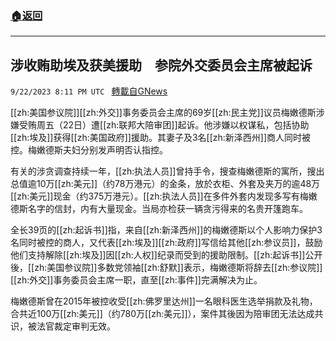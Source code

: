 ###  [:house:返回](README.md)
---


## 涉收贿助埃及获美援助　参院外交委员会主席被起诉
`9/22/2023 8:11 PM UTC ` [轉載自GNews](https://gnews.org/articles/1728097)

[[zh:美国参议院]][[zh:外交]]事务委员会主席的69岁[[zh:民主党]]议员梅嫩德斯涉嫌受贿周五（22日）遭[[zh:联邦大陪审团]]起诉。他涉嫌以权谋私，包括协助[[zh:埃及]]获得[[zh:美国政府]]援助。其妻子及3名[[zh:新泽西州]]商人同时被控。梅嫩德斯夫妇分别发声明否认指控。

有关的涉贪调查持续一年，[[zh:执法人员]]曾持手令，搜查梅嫩德斯的寓所，搜出总值逾10万[[zh:美元]]（约78万港元）的金条，放於衣柜、外套及夹万的逾48万[[zh:美元]]现金（约375万港元）。[[zh:执法人员]]在多件外套内发现多写有梅嫩德斯名字的信封，内有大量现金。当局亦检获一辆贪污得来的名贵开篷跑车。

全长39页的[[zh:起诉书]]指，来自[[zh:新泽西州]]的梅嫩德斯以个人影响力保护3名同时被控的商人，又代表[[zh:埃及]][[zh:政府]]写信给其他[[zh:参议员]]，鼓励他们支持解除[[zh:埃及]]因[[zh:人权]]纪录而受到的援助限制。[[zh:起诉书]]公开後，[[zh:美国参议院]]多数党领袖[[zh:舒默]]表示，梅嫩德斯将辞去[[zh:参议院]][[zh:外交]]事务委员会主席一职，直至[[zh:事件]]完满解决为止。

梅嫩德斯曾在2015年被控收受[[zh:佛罗里达州]]一名眼科医生选举捐款及礼物，合共近100万[[zh:美元]]（约780万[[zh:美元]]），案件其後因为陪审团无法达成共识，被法官裁定审判无效。
